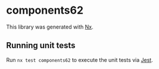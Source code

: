 # components62

This library was generated with [Nx](https://nx.dev).

## Running unit tests

Run `nx test components62` to execute the unit tests via [Jest](https://jestjs.io).
